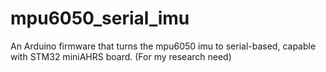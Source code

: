 # mpu6050_serial_imu
An Arduino firmware that turns the mpu6050 imu to serial-based, capable with STM32 miniAHRS board. (For my research need)
